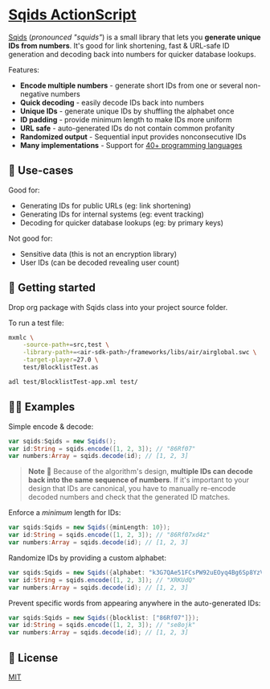 # [Sqids ActionScript](https://sqids.org/actionscript)

[Sqids](https://sqids.org/actionscript) (*pronounced "squids"*) is a small library that lets you **generate unique IDs from numbers**. It's good for link shortening, fast & URL-safe ID generation and decoding back into numbers for quicker database lookups.

Features:

- **Encode multiple numbers** - generate short IDs from one or several non-negative numbers
- **Quick decoding** - easily decode IDs back into numbers
- **Unique IDs** - generate unique IDs by shuffling the alphabet once
- **ID padding** - provide minimum length to make IDs more uniform
- **URL safe** - auto-generated IDs do not contain common profanity
- **Randomized output** - Sequential input provides nonconsecutive IDs
- **Many implementations** - Support for [40+ programming languages](https://sqids.org/)

## 🧰 Use-cases

Good for:

- Generating IDs for public URLs (eg: link shortening)
- Generating IDs for internal systems (eg: event tracking)
- Decoding for quicker database lookups (eg: by primary keys)

Not good for:

- Sensitive data (this is not an encryption library)
- User IDs (can be decoded revealing user count)

## 🚀 Getting started

Drop org package with Sqids class into your project source folder.

To run a test file:

```bash
mxmlc \
    -source-path+=src,test \
    -library-path+=<air-sdk-path>/frameworks/libs/air/airglobal.swc \
    -target-player=27.0 \
    test/BlocklistTest.as

adl test/BlocklistTest-app.xml test/
```

## 👩‍💻 Examples

Simple encode & decode:

```actionscript
var sqids:Sqids = new Sqids();
var id:String = sqids.encode([1, 2, 3]); // "86Rf07"
var numbers:Array = sqids.decode(id); // [1, 2, 3]
```

> **Note**
> 🚧 Because of the algorithm's design, **multiple IDs can decode back into the same sequence of numbers**. If it's important to your design that IDs are canonical, you have to manually re-encode decoded numbers and check that the generated ID matches.

Enforce a *minimum* length for IDs:

```actionscript
var sqids:Sqids = new Sqids({minLength: 10});
var id:String = sqids.encode([1, 2, 3]); // "86Rf07xd4z"
var numbers:Array = sqids.decode(id); // [1, 2, 3]
```

Randomize IDs by providing a custom alphabet:

```actionscript
var sqids:Sqids = new Sqids({alphabet: "k3G7QAe51FCsPW92uEOyq4Bg6Sp8YzVTmnU0liwDdHXLajZrfxNhobJIRcMvKt"});
var id:String = sqids.encode([1, 2, 3]); // "XRKUdQ"
var numbers:Array = sqids.decode(id); // [1, 2, 3]
```

Prevent specific words from appearing anywhere in the auto-generated IDs:

```actionscript
var sqids:Sqids = new Sqids({blocklist: ["86Rf07"]});
var id:String = sqids.encode([1, 2, 3]); // "se8ojk"
var numbers:Array = sqids.decode(id); // [1, 2, 3]
```

## 📝 License

[MIT](LICENSE)